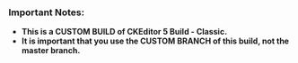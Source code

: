 ### Important Notes:

- **This is a CUSTOM BUILD of CKEditor 5 Build - Classic.**
- **It is important that you use the CUSTOM BRANCH of this build, not the master branch.**
